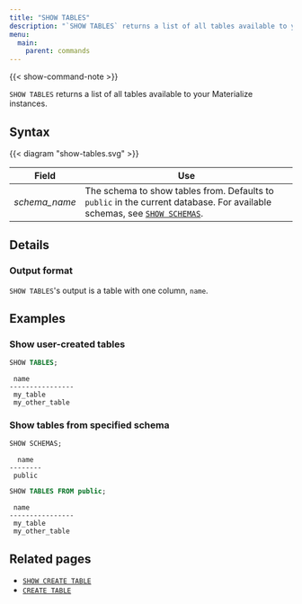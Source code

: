 ```yaml
---
title: "SHOW TABLES"
description: "`SHOW TABLES` returns a list of all tables available to your Materialize instances."
menu:
  main:
    parent: commands
---
```


{{< show-command-note >}}

`SHOW TABLES` returns a list of all tables available to your Materialize instances.

## Syntax

{{< diagram "show-tables.svg" >}}

Field | Use
------|-----
_schema&lowbar;name_ | The schema to show tables from. Defaults to `public` in the current database. For available schemas, see [`SHOW SCHEMAS`](../show-schemas).

## Details

### Output format

`SHOW TABLES`'s output is a table with one column, `name`.

## Examples

### Show user-created tables
```sql
SHOW TABLES;
```
```nofmt
 name
----------------
 my_table
 my_other_table
```

### Show tables from specified schema
```sql
SHOW SCHEMAS;
```
```nofmt
  name
--------
 public
```
```sql
SHOW TABLES FROM public;
```
```nofmt
 name
----------------
 my_table
 my_other_table
```

## Related pages

- [`SHOW CREATE TABLE`](../show-create-table)
- [`CREATE TABLE`](../create-table)
